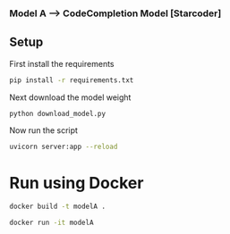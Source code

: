 ### Model A --> CodeCompletion Model [Starcoder]

## Setup



First install the requirements
```sh
pip install -r requirements.txt
```

Next download the model weight 

```sh
python download_model.py
```

Now run the script

```sh
uvicorn server:app --reload
```

# Run using Docker

```sh
docker build -t modelA .
```

```sh
docker run -it modelA
```
